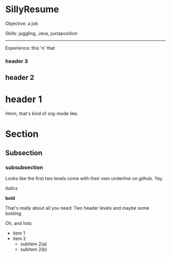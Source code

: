 # SillyResume

Objective: a job

Skills: juggling, Java, juxtaposition

---------------------

Experience: this 'n' that

### header 3

## header 2

# header 1

Hmm, that's kind of org-mode like.

Section
=========

Subsection
--------------

### subsubsection

Looks like the first two levels come with their own underline on github. Yay.

*italics*

**bold**

That's really about all you need: Two header levels and maybe some bolding.

Oh, and lists:

* item 1
* item 2
  * subitem 2(a)
  * subitem 2(b)
